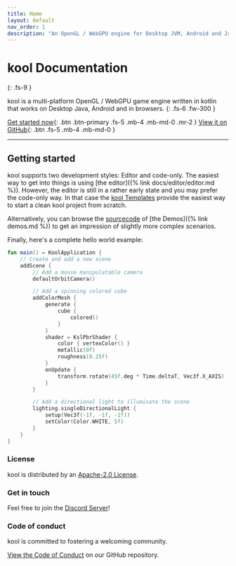 ```yaml
---
title: Home
layout: default
nav_order: 1
description: "An OpenGL / WebGPU engine for Desktop JVM, Android and Javascript written in Kotlin."
---
```


# kool Documentation
{: .fs-9 }

kool is a multi-platform OpenGL / WebGPU game engine written in kotlin that works on Desktop Java, Android and in browsers.
{: .fs-6 .fw-300 }

[Get started now](#getting-started){: .btn .btn-primary .fs-5 .mb-4 .mb-md-0 .mr-2 }
[View it on GitHub][kool repo]{: .btn .fs-5 .mb-4 .mb-md-0 }

---

## Getting started

kool supports two development styles: Editor and code-only. The easiest way to get into things is using
[the editor]({% link docs/editor/editor.md %}). However, the editor is still in a rather early state and you may prefer
the code-only way. In that case the [kool Templates] provide the easiest way to start a clean kool project from scratch.

Alternatively, you can browse the
[sourcecode](https://github.com/fabmax/kool/tree/main/kool-demo/src/commonMain/kotlin/de/fabmax/kool/demo) of
[the Demos]({% link demos.md %}) to get an impression of slightly more complex scenarios.

Finally, here's a complete hello world example:

```kotlin
fun main() = KoolApplication {
    // Create and add a new scene
    addScene {
        // Add a mouse manipulatable camera
        defaultOrbitCamera()

        // Add a spinning colored cube
        addColorMesh {
            generate {
                cube {
                    colored()
                }
            }
            shader = KslPbrShader {
                color { vertexColor() }
                metallic(0f)
                roughness(0.25f)
            }
            onUpdate {
                transform.rotate(45f.deg * Time.deltaT, Vec3f.X_AXIS)
            }
        }

        // Add a directional light to illuminate the scene
        lighting.singleDirectionalLight {
            setup(Vec3f(-1f, -1f, -1f))
            setColor(Color.WHITE, 5f)
        }
    }
}
```

### License

kool is distributed by an [Apache-2.0 License](https://github.com/fabmax/kool/blob/main/LICENSE).

### Get in touch

Feel free to join the [Discord Server](https://discord.gg/GvsJj2Pk3K)!

### Code of conduct

kool is committed to fostering a welcoming community.

[View the Code of Conduct](https://github.com/fabmax/kool/blob/main/CODE_OF_CONDUCT.md) on our GitHub repository.

[kool repo]: https://github.com/fabmax/kool
[kool Templates]: https://github.com/fabmax/kool-templates